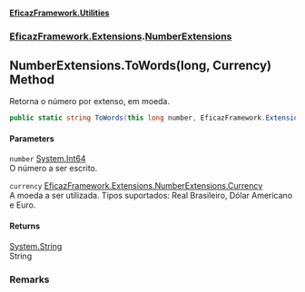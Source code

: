 #### [EficazFramework.Utilities](EficazFrameworkUtilities.md 'EficazFramework Utilities')
### [EficazFramework.Extensions](EficazFrameworkUtilities.md#EficazFramework_Extensions 'EficazFramework.Extensions').[NumberExtensions](NumberExtensions.md 'EficazFramework.Extensions.NumberExtensions')
## NumberExtensions.ToWords(long, Currency) Method
Retorna o número por extenso, em moeda.  
```csharp
public static string ToWords(this long number, EficazFramework.Extensions.NumberExtensions.Currency currency);
```
#### Parameters
<a name='EficazFramework_Extensions_NumberExtensions_ToWords(long_EficazFramework_Extensions_NumberExtensions_Currency)_number'></a>
`number` [System.Int64](https://docs.microsoft.com/en-us/dotnet/api/System.Int64 'System.Int64')  
O número a ser escrito.
  
<a name='EficazFramework_Extensions_NumberExtensions_ToWords(long_EficazFramework_Extensions_NumberExtensions_Currency)_currency'></a>
`currency` [EficazFramework.Extensions.NumberExtensions.Currency](https://docs.microsoft.com/en-us/dotnet/api/EficazFramework.Extensions.NumberExtensions.Currency 'EficazFramework.Extensions.NumberExtensions.Currency')  
A moeda a ser utilizada. Tipos suportados: Real Brasileiro, Dólar Americano e Euro.
  
#### Returns
[System.String](https://docs.microsoft.com/en-us/dotnet/api/System.String 'System.String')  
String
### Remarks
